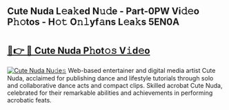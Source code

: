 ## Cute Nuda L𝚎a𝚔ed N𝚞𝚍e - Part-0PW Vi𝚍𝚎o P𝚑𝚘tos - H𝚘𝚝 O𝚗𝚕yf𝚊ns L𝚎a𝚔s 5EN0A

# <h2><a href="http://kf53yzg.oniu.top/?m=Cute+Nuda">🔗👉 🔴 Cute Nuda P𝚑ot𝚘𝚜 V𝚒d𝚎o</a></h2>

[![Cute Nuda Nu𝚍e𝚜](https://i.imgur.com/0qMVB7G.gif)](http://kf53yzg.oniu.top/?m=Cute+Nuda)
Web-based entertainer and digital media artist Cute Nuda, acclaimed for publishing dance and lifestyle tutorials through solo and collaborative dance acts and compact clips. Skilled acrobat Cute Nuda, celebrated for their remarkable abilities and achievements in performing acrobatic feats.  
